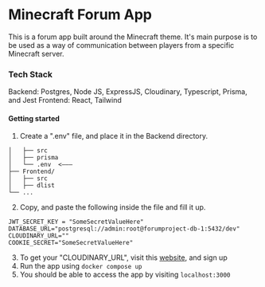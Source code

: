 # **Minecraft Forum App**

This is a forum app built around the Minecraft theme. It's main purpose is to be used as a way of communication between players from a specific Minecraft server.

### Tech Stack

Backend: Postgres, Node JS, ExpressJS, Cloudinary, Typescript, Prisma, and Jest
Frontend: React, Tailwind

#### Getting started

1. Create a ".env" file, and place it in the Backend directory.

```├── Backend/
│   ├── src
│   ├── prisma
│   └── .env  <–––
├── Frontend/
│   ├── src
│   ├── dlist
└── ...
```

2. Copy, and paste the following inside the file and fill it up.

```PORT = 5000
JWT_SECRET_KEY = "SomeSecretValueHere"
DATABASE_URL="postgresql://admin:root@forumproject-db-1:5432/dev"
CLOUDINARY_URL=""
COOKIE_SECRET="SomeSecretValueHere"
```

3. To get your "CLOUDINARY_URL", visit this [website](https://cloudinary.com), and sign up
4. Run the app using `docker compose up`
5. You should be able to access the app by visiting `localhost:3000`
